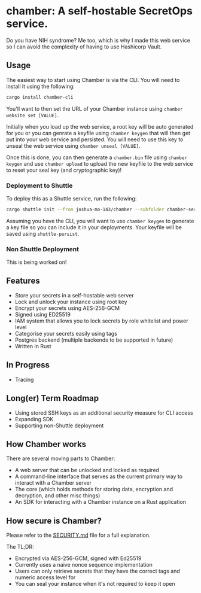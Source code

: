 # chamber: A self-hostable SecretOps service.

Do you have NIH syndrome? Me too, which is why I made this web service so I can avoid the complexity of having to use Hashicorp Vault.

## Usage
The easiest way to start using Chamber is via the CLI. You will need to install it using the following:
```bash
cargo install chamber-cli
```
You'll want to then set the URL of your Chamber instance using `chamber website set [VALUE]`.

Initially when you load up the web service, a root key will be auto generated for you or you can genrate a keyfile using `chamber keygen` that will then get put into your web service and persisted. You will need to use this key to unseal the web service using `chamber unseal [VALUE]`. 

Once this is done, you can then generate a `chamber.bin` file using `chamber keygen` and use `chamber upload` to upload the new keyfile to the web service to reset your seal key (and cryptographic key)!

### Deployment to Shuttle 
To deploy this as a Shuttle service, run the following:
```bash
cargo shuttle init --from joshua-mo-143/chamber --subfolder chamber-server
```

Assuming you have the CLI, you will want to use `chamber keygen` to generate a key file so you can include it in your deployments. Your keyfile will be saved using `shuttle-persist`.

### Non Shuttle Deployment
This is being worked on!

## Features
- Store your secrets in a self-hostable web server
- Lock and unlock your instance using root key
- Encrypt your secrets using AES-256-GCM 
- Signed using ED25519
- IAM system that allows you to lock secrets by role whitelist and power level
- Categorise your secrets easily using tags
- Postgres backend (multiple backends to be supported in future)
- Written in Rust 

## In Progress
- Tracing

## Long(er) Term Roadmap
- Using stored SSH keys as an additional security measure for CLI access
- Expanding SDK
- Supporting non-Shuttle deployment

## How Chamber works
There are several moving parts to Chamber:
- A web server that can be unlocked and locked as required
- A command-line interface that serves as the current primary way to interact with a Chamber server
- The core (which holds methods for storing data, encryption and decryption, and other misc things)
- An SDK for interacting with a Chamber instance on a Rust application

## How secure is Chamber?
Please refer to the [SECURITY.md](./SECURITY.md) file for a full explanation.

The TL;DR:
- Encrypted via AES-256-GCM, signed with Ed25519
- Currently uses a naive nonce sequence implementation
- Users can only retrieve secrets that they have the correct tags and numeric access level for
- You can seal your instance when it's not required to keep it open
